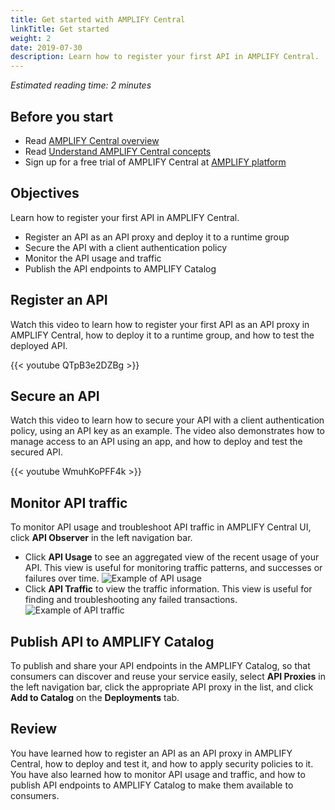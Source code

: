 ```yaml
---
title: Get started with AMPLIFY Central
linkTitle: Get started
weight: 2
date: 2019-07-30
description: Learn how to register your first API in AMPLIFY Central.
---
```


*Estimated reading time: 2 minutes*

Before you start
----------------

- Read [AMPLIFY Central overview](/docs/central/overview)
- Read [Understand AMPLIFY Central concepts](/docs/central/fundamental_concepts)
- Sign up for a free trial of AMPLIFY Central at [AMPLIFY platform](https://platform.axway.com/)

Objectives
----------

Learn how to register your first API in AMPLIFY Central.

- Register an API as an API proxy and deploy it to a runtime group
- Secure the API with a client authentication policy
- Monitor the API usage and traffic
- Publish the API endpoints to AMPLIFY Catalog

Register an API
---------------

Watch this video to learn how to register your first API as an API proxy in AMPLIFY Central, how to deploy it to a runtime group, and how to test the deployed API.

{{< youtube QTpB3e2DZBg >}}

Secure an API
-------------

Watch this video to learn how to secure your API with a client authentication policy, using an API key as an example. The video also demonstrates how to manage access to an API using an app, and how to deploy and test the secured API.

{{< youtube WmuhKoPFF4k >}}

Monitor API traffic
-------------------

To monitor API usage and troubleshoot API traffic in AMPLIFY Central UI, click **API Observer** in the left navigation bar.

- Click **API Usage** to see an aggregated view of the recent usage of your API. This view is useful for monitoring traffic patterns, and successes or failures over time.
  ![Example of API usage](/Images/central/apiobserver_usage.png)
- Click **API Traffic** to view the traffic information. This view is useful for finding and troubleshooting any failed transactions.
  ![Example of API traffic](/Images/central/apiobserver_traffic.png)

Publish API to AMPLIFY Catalog
------------------------------

To publish and share your API endpoints in the AMPLIFY Catalog, so that consumers can discover and reuse your service easily, select **API Proxies** in the left navigation bar, click the appropriate API proxy in the list, and click **Add to Catalog** on the **Deployments** tab.

Review
------

You have learned how to register an API as an API proxy in AMPLIFY Central, how to deploy and test it, and how to apply security policies to it. You have also learned how to monitor API usage and traffic, and how to publish API endpoints to AMPLIFY Catalog to make them available to consumers.
